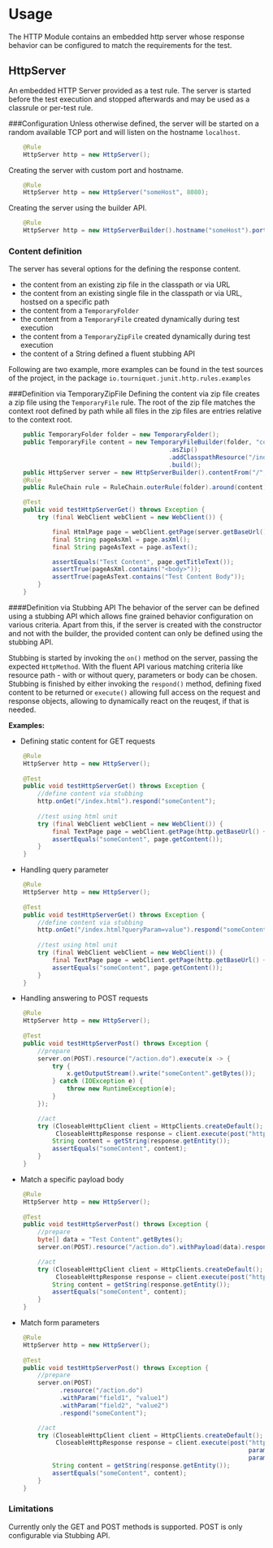 Usage
=====

The HTTP Module contains an embedded http server whose response behavior can be configured to match the requirements
for the test. 

HttpServer
------------------------------------------
An embedded HTTP Server provided as a test rule. The server is started before the test execution and stopped 
afterwards and may be used as a classrule or per-test rule.

###Configuration
Unless otherwise defined, the server will be started on a random available TCP port and will listen on the hostname 
`localhost`.
```java
    @Rule
    HttpServer http = new HttpServer();
``` 

Creating the server with custom port and hostname.
```java
    @Rule
    HttpServer http = new HttpServer("someHost", 8080);
``` 
Creating the server using the builder API.
```java
    @Rule
    HttpServer http = new HttpServerBuilder().hostname("someHost").port(8080).build();
``` 

### Content definition
The server has several options for the defining the response content. 

- the content from an existing zip file in the classpath or via URL
- the content from an existing single file in the classpath or via URL, hostsed on a specific path
- the content from a `TemporaryFolder`
- the content from a `TemporaryFile` created dynamically during test execution
- the content from a `TemporaryZipFile` created dynamically during test execution
- the content of a String defined a fluent stubbing API

Following are two example, more examples can be found in the test sources of the project, in the package 
`io.tourniquet.junit.http.rules.examples` 

###Definition via TemporaryZipFile
Defining the content via zip file creates a zip file using the `TemporaryFile` rule. The root of the zip file matches
the context root defined by path while all files in the zip files are entries relative to the context root.

```java
    public TemporaryFolder folder = new TemporaryFolder();
    public TemporaryFile content = new TemporaryFileBuilder(folder, "content.zip")
                                            .asZip()
                                            .addClasspathResource("/index.html","index.html")
                                            .build();
    public HttpServer server = new HttpServerBuilder().contentFrom("/", content).build();
    @Rule
    public RuleChain rule = RuleChain.outerRule(folder).around(content).around(server);

    @Test
    public void testHttpServerGet() throws Exception {
        try (final WebClient webClient = new WebClient()) {

            final HtmlPage page = webClient.getPage(server.getBaseUrl() + "/index.html");
            final String pageAsXml = page.asXml();
            final String pageAsText = page.asText();

            assertEquals("Test Content", page.getTitleText());
            assertTrue(pageAsXml.contains("<body>"));
            assertTrue(pageAsText.contains("Test Content Body"));
        }
    }
```

####Definition via Stubbing API
The behavior of the server can be defined using a stubbing API which allows fine grained behavior configuration on
 various criteria. Apart from this, if the server is created with the constructor and not with the builder, the 
 provided content can only be defined using the stubbing API. 
 
Stubbing is started by invoking the `on()` method on the server, passing the expected `HttpMethod`. With the fluent
 API various matching criteria like resource path - with or without query, parameters or body can be chosen. Stubbing
 is finished by either invoking the `respond()` method, defining fixed content to be returned or `execute()` allowing
 full access on the request and response objects, allowing to dynamically react on the reuqest, if that is needed.

**Examples:**

* Defining static content for GET requests
```java
    @Rule
    HttpServer http = new HttpServer();
    
    @Test
    public void testHttpServerGet() throws Exception {
        //define content via stubbing
        http.onGet("/index.html").respond("someContent");
        
        //test using html unit
        try (final WebClient webClient = new WebClient()) {
            final TextPage page = webClient.getPage(http.getBaseUrl() + "/index.html");
            assertEquals("someContent", page.getContent());
        }
    }
```

* Handling query parameter
```java
    @Rule
    HttpServer http = new HttpServer();
    
    @Test
    public void testHttpServerGet() throws Exception {
        //define content via stubbing
        http.onGet("/index.html?queryParam=value").respond("someContent");
        
        //test using html unit
        try (final WebClient webClient = new WebClient()) {
            final TextPage page = webClient.getPage(http.getBaseUrl() + "/index.html");
            assertEquals("someContent", page.getContent());
        }
    }
```

* Handling answering to POST requests
```java
    @Rule
    HttpServer http = new HttpServer();
    
    @Test
    public void testHttpServerPost() throws Exception {
        //prepare
        server.on(POST).resource("/action.do").execute(x -> {
            try {
                x.getOutputStream().write("someContent".getBytes());
            } catch (IOException e) {
                throw new RuntimeException(e);
            }
        });

        //act
        try (CloseableHttpClient client = HttpClients.createDefault();
             CloseableHttpResponse response = client.execute(post("http://localhost:55555/action.do"))) {
            String content = getString(response.getEntity());
            assertEquals("someContent", content);
        }
    }
```

* Match a specific payload body
```java
    @Rule
    HttpServer http = new HttpServer();
    
    @Test
    public void testHttpServerPost() throws Exception {
        //prepare
        byte[] data = "Test Content".getBytes();
        server.on(POST).resource("/action.do").withPayload(data).respond("someContent");

        //act
        try (CloseableHttpClient client = HttpClients.createDefault();
             CloseableHttpResponse response = client.execute(post("http://localhost:55555/action.do", data))) {
            String content = getString(response.getEntity());
            assertEquals("someContent", content);
        }
    }
```

* Match form parameters
```java
    @Rule
    HttpServer http = new HttpServer();
    
    @Test
    public void testHttpServerPost() throws Exception {
        //prepare
        server.on(POST)
              .resource("/action.do")
              .withParam("field1", "value1")
              .withParam("field2", "value2")
              .respond("someContent");

        //act
        try (CloseableHttpClient client = HttpClients.createDefault();
             CloseableHttpResponse response = client.execute(post("http://localhost:55555/action.do",
                                                                  param("field1", "value1"),
                                                                  param("field2", "value2")))) {
            String content = getString(response.getEntity());
            assertEquals("someContent", content);
        }
    }
```

### Limitations
Currently only the GET and POST methods is supported. POST is only configurable via Stubbing API.
